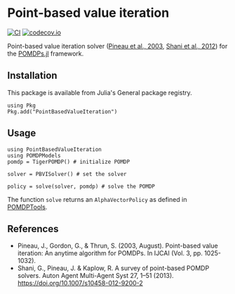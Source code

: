 # Point-based value iteration

[![CI](https://github.com/JuliaPOMDP/PointBasedValueIteration.jl/actions/workflows/CI.yml/badge.svg)](https://github.com/JuliaPOMDP/PointBasedValueIteration.jl/actions/workflows/CI.yml)
[![codecov.io](http://codecov.io/github/JuliaPOMDP/PointBasedValueIteration.jl/coverage.svg?branch=master)](http://codecov.io/github/JuliaPOMDP/PointBasedValueIteration.jl?branch=master)


Point-based value iteration solver ([Pineau et al., 2003](http://www.fore.robot.cc/papers/Pineau03a.pdf), [Shani et al., 2012](https://link.springer.com/content/pdf/10.1007/s10458-012-9200-2.pdf)) for the [POMDPs.jl](https://github.com/JuliaPOMDP/POMDPs.jl) framework.

## Installation
This package is available from Julia's General package registry.
```
using Pkg
Pkg.add("PointBasedValueIteration")
```

## Usage
```
using PointBasedValueIteration
using POMDPModels
pomdp = TigerPOMDP() # initialize POMDP

solver = PBVISolver() # set the solver

policy = solve(solver, pomdp) # solve the POMDP
```

The function `solve` returns an `AlphaVectorPolicy` as defined in [POMDPTools](https://juliapomdp.github.io/POMDPs.jl/latest/POMDPTools/policies/).

## References
- Pineau, J., Gordon, G., & Thrun, S. (2003, August). Point-based value iteration: An anytime algorithm for POMDPs. In IJCAI (Vol. 3, pp. 1025-1032).
- Shani, G., Pineau, J. & Kaplow, R. A survey of point-based POMDP solvers. Auton Agent Multi-Agent Syst 27, 1–51 (2013). https://doi.org/10.1007/s10458-012-9200-2
